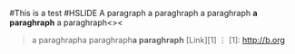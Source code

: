 #This is a test
#HSLIDE
A paragraph a paraghraph a paraghraph __a paraghraph__ a paraghraph<><
>a paraghrapha paraghraph**a paraghraph**
[Link][1]
⋮
[1]: http://b.org 
